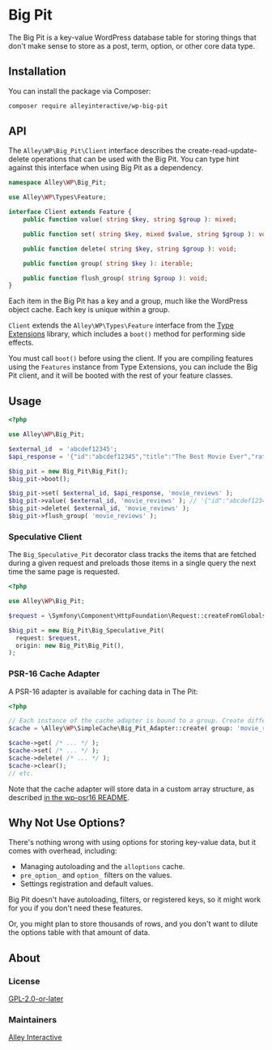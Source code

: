 # Big Pit

The Big Pit is a key-value WordPress database table for storing things that don't make sense to store as a post, term, option, or other core data type.

## Installation

You can install the package via Composer:

```bash
composer require alleyinteractive/wp-big-pit
```

## API

The `Alley\WP\Big_Pit\Client` interface describes the create-read-update-delete operations that can be used with the Big Pit. You can type hint against this interface when using Big Pit as a dependency.

```php
namespace Alley\WP\Big_Pit;

use Alley\WP\Types\Feature;

interface Client extends Feature {
	public function value( string $key, string $group ): mixed;

	public function set( string $key, mixed $value, string $group ): void;

	public function delete( string $key, string $group ): void;

	public function group( string $key ): iterable;

	public function flush_group( string $group ): void;
}
```

Each item in the Big Pit has a key and a group, much like the WordPress object cache. Each key is unique within a group.

`Client` extends the `Alley\WP\Types\Feature` interface from the [Type Extensions](https://github.com/alleyinteractive/wp-type-extensions) library, which includes a `boot()` method for performing side effects.

You must call `boot()` before using the client. If you are compiling features using the `Features` instance from Type Extensions, you can include the Big Pit client, and it will be booted with the rest of your feature classes.

## Usage

```php
<?php

use Alley\WP\Big_Pit;

$external_id  = 'abcdef12345';
$api_response = '{"id":"abcdef12345","title":"The Best Movie Ever","rating":5}';

$big_pit = new Big_Pit\Big_Pit();
$big_pit->boot();

$big_pit->set( $external_id, $api_response, 'movie_reviews' );
$big_pit->value( $external_id, 'movie_reviews' ); // '{"id":"abcdef12345","title":"The Best Movie Ever","rating":5}'
$big_pit->delete( $external_id, 'movie_reviews' );
$big_pit->flush_group( 'movie_reviews' );
```

### Speculative Client

The `Big_Speculative_Pit` decorator class tracks the items that are fetched during a given request and preloads those items in a single query the next time the same page is requested.

```php
<?php

use Alley\WP\Big_Pit;

$request = \Symfony\Component\HttpFoundation\Request::createFromGlobals();

$big_pit = new Big_Pit\Big_Speculative_Pit(
  request: $request,
  origin: new Big_Pit\Big_Pit(),
);
```

### PSR-16 Cache Adapter

A PSR-16 adapter is available for caching data in The Pit:

```php
<?php

// Each instance of the cache adapter is bound to a group. Create different instances to save to different groups.
$cache = \Alley\WP\SimpleCache\Big_Pit_Adapter::create( group: 'movie_reviews' );

$cache->get( /* ... */ );
$cache->set( /* ... */ );
$cache->delete( /* ... */ );
$cache->clear();
// etc.
```

Note that the cache adapter will store data in a custom array structure, as described [in the wp-psr16 README](https://github.com/alleyinteractive/wp-psr16/blob/5ff411661f9682b3184dab596180a7a3edcaf446/README.md#implementation-details).

## Why Not Use Options?

There's nothing wrong with using options for storing key-value data, but it comes with overhead, including:

- Managing autoloading and the `alloptions` cache.
- `pre_option_` and `option_` filters on the values.
- Settings registration and default values.

Big Pit doesn't have autoloading, filters, or registered keys, so it might work for you if you don't need these features.

Or, you might plan to store thousands of rows, and you don't want to dilute the options table with that amount of data.

## About

### License

[GPL-2.0-or-later](https://github.com/alleyinteractive/wp-big-pit/blob/main/LICENSE)

### Maintainers

[Alley Interactive](https://github.com/alleyinteractive)
